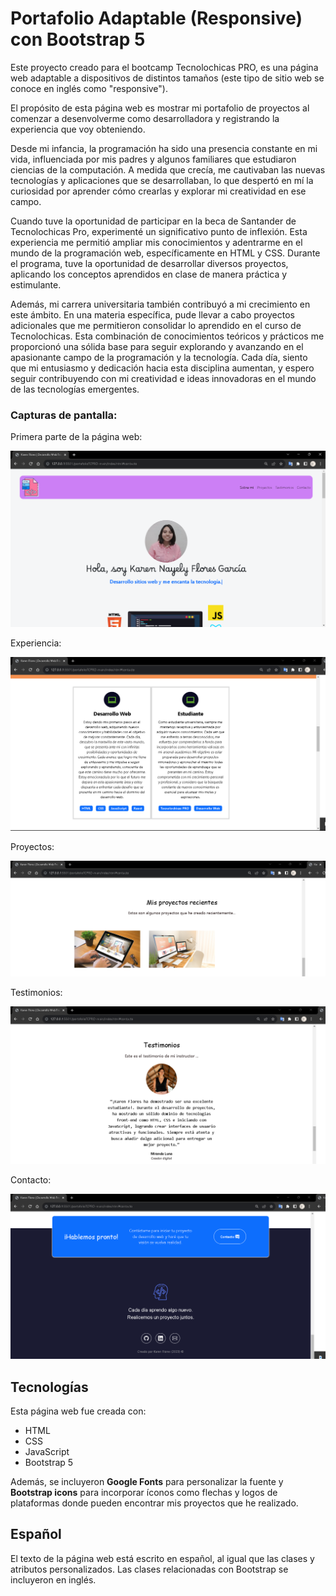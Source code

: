 # Portafolio Adaptable (Responsive) con Bootstrap 5

Este proyecto creado para el bootcamp Tecnolochicas PRO, es una página web adaptable a dispositivos de distintos tamaños (este tipo de sitio web se conoce en inglés como "responsive"). 

El propósito de esta página web es mostrar mi portafolio de proyectos al comenzar a desenvolverme como desarrolladora y registrando la experiencia que voy obteniendo.

Desde mi infancia, la programación ha sido una presencia constante en mi vida, influenciada por mis padres y algunos familiares que estudiaron ciencias de la computación. A medida que crecía, me cautivaban las nuevas tecnologías y aplicaciones que se desarrollaban, lo que despertó en mí la curiosidad por aprender cómo crearlas y explorar mi creatividad en ese campo.

Cuando tuve la oportunidad de participar en la beca de Santander de Tecnolochicas Pro, experimenté un significativo punto de inflexión. Esta experiencia me permitió ampliar mis conocimientos y adentrarme en el mundo de la programación web, específicamente en HTML y CSS. Durante el programa, tuve la oportunidad de desarrollar diversos proyectos, aplicando los conceptos aprendidos en clase de manera práctica y estimulante.

Además, mi carrera universitaria también contribuyó a mi crecimiento en este ámbito. En una materia específica, pude llevar a cabo proyectos adicionales que me permitieron consolidar lo aprendido en el curso de Tecnolochicas. Esta combinación de conocimientos teóricos y prácticos me proporcionó una sólida base para seguir explorando y avanzando en el apasionante campo de la programación y la tecnología. Cada día, siento que mi entusiasmo y dedicación hacia esta disciplina aumentan, y espero seguir contribuyendo con mi creatividad e ideas innovadoras en el mundo de las tecnologías emergentes.


### Capturas de pantalla:

Primera parte de la página web:

![Primera parte de la página web](imagenes/screenshot1.png)

Experiencia:

![Experiencia](imagenes/screenshot2.png)

Proyectos:

![Proyectos](imagenes/screenshot3.png)

Testimonios:

![Testimonios](imagenes/screenshot4.png)

Contacto:

![Contacto](imagenes/screenshot5.png)

## Tecnologías

Esta página web fue creada con:

* HTML
* CSS
* JavaScript 
* Bootstrap 5

Además, se incluyeron **Google Fonts** para personalizar la fuente y **Bootstrap icons** para incorporar íconos como flechas y logos de plataformas donde pueden encontrar mis proyectos que he realizado.

## Español

El texto de la página web está escrito en español, al igual que las clases y atributos personalizados. Las clases relacionadas con Bootstrap se incluyeron en inglés.




